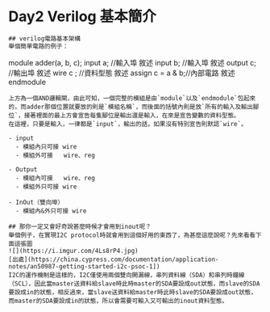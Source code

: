 # Day2 Verilog 基本簡介

```verilog
## verilog電路基本架構
舉個簡單電路的例子：
```
module adder(a, b, c);
    input a;  //輸入埠 敘述
    input b;  //輸入埠 敘述
    output c; //輸出埠 敘述
    wire c ;  //資料型態 敘述
    assign c = a & b;//內部電路 敘述
endmodule
```
上方為一個AND邏輯閘，由此可知，一個完整的模組是由`module`以及`endmodule`包起來的，而adder那個位置就要放的則是`模組名稱`，而後面的括號內則是放`所有的輸入及輸出腳位`，接著裡面的最上方會宣告每隻腳位是輸出還是輸入，在來是宣告變數的資料型態。
在這裡，只要是輸入，一律都是`input`，輸出的話，如果沒有特別宣告則默認`wire`。

- input
  - 模組內只可接 wire
  - 模組外可接   wire、reg

- Output
  - 模組內可接   wire、reg
  - 模組外只可接 wire

- InOut（雙向埠）
  - 模組內&外只可接 wire

## 那你一定又會好奇說甚麼時候才會用到inout呢？
舉個例子，在實現I2C protocol時就會用到這個好用的東西了，為甚麼這麼說呢？先來看看下面這張圖
![](https://i.imgur.com/4Ls8rP4.jpg)
[出處](https://china.cypress.com/documentation/application-notes/an50987-getting-started-i2c-psoc-1])
I2C的運作機制是這樣的，I2C僅使用兩個雙向開漏線，串列資料線（SDA）和串列時鐘線（SCL），因此當master送資料給slave時此時master的SDA要設成out狀態，而slave的SDA要設成in的狀態，相反過來，當slave送資料給master時此時slave的SDA要設成out狀態，而master的SDA要設成in的狀態，所以會需要可輸入又可輸出的inout資料型態。
```